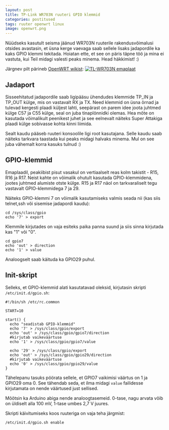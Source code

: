```yaml
---
layout: post
title: TP-Link WR703N ruuteri GPIO klemmid
categories: postitused
tags: ruuter openwrt linux
image: openwrt.png
---
```

Nüüdseks kasutult seisma jäänud WR703N ruuterile rakendusvõimalusi otsides avastasin, et üsna kerge vaevaga saab sellele lisaks jadapordile ka kaks GPIO klemmi tekitada. Hoiatan ette, et see on päris täpne töö ja mina ei vastuta, kui Teil midagi valesti peaks minema. Head häkkimist! :)

Järgnev pilt pärineb [OpenWRT	wikist](http://wiki.openwrt.org/toh/tp-link/tl-wr703n):
[![TL-WR703N emaplaat](tl-wr703n_top.jpg)](tl-wr703n_top.jpg)

## Jadaport
Sisseehitatud jadapordile saab ligipääsu ühendudes klemmide TP_IN ja TP_OUT külge, mis on vastavalt RX ja TX. Need klemmid on üsna õrnad ja tulevad kergesti plaadi küljest lahti, seepärast on parem idee joota juhtmed külge C57 ja C55 külge, seal on juba tinaplönnidki olemas. Hea mõte on kasutada võimalikult peenikest juhet ja see eelnevalt näiteks Super Attakiga plaadi külge sobivasse kohta kinni liimida.

Sealt kaudu pääseb ruuteri konsoolile ligi root kasutajana. Selle kaudu saab näiteks tarkvara taastada kui peaks midagi halvaks minema. Mul on see juba vähemalt korra kasuks tulnud :)

## GPIO-klemmid
Emaplaadil, peakiibist pisut vasakul on vertiaalselt reas kolm takistit - R15, R16 ja R17. Neist kahte on võimalik ohutult kasutada GPIO-klemmidena, jootes juhtmed alumiste otste külge. R15 ja R17 näol on tarkvaraliselt tegu vastavalt GPIO-klemmidega 7 ja 29.

Näiteks GPIO-klemmi 7 on võimalik kasutamiseks valmis seada nii (kas siis telnet,ssh või sisemise jadapordi kaudu):

    cd /sys/class/gpio
    echo '7' > export

Klemmile kirjutades on vaja esiteks paika panna suund ja siis sinna kirjutada kas "1" või "0".

    cd gpio7
    echo 'out' > direction
    echo '1' > value

Analoogselt saab käituda ka GPIO29 puhul.

## Init-skript
Selleks, et GPIO-klemmid alati kasutatavad oleksid, kirjutasin skripti `/etc/init.d/gpio.sh`:

    #!/bin/sh /etc/rc.common
    
    START=10
    
    start() {
      echo "seadistab GPIO-klemmid"
      echo '7' > /sys/class/gpio/export
      echo 'out' > /sys/class/gpio/gpio7/direction
      #kirjutab vaikeväärtuse
      echo '1' > /sys/class/gpio/gpio7/value

      echo '29' > /sys/class/gpio/export
      echo 'out' > /sys/class/gpio/gpio29/direction
      #kirjutab vaikeväärtuse
      echo '0' > /sys/class/gpio/gpio29/value
    }

Tähelepanu tasuks pöörata sellele, et GPIO7 vaikimisi väärtus on 1 ja GPIO29 oma 0. See tähendab seda, et ilma midagi `value` failidesse kirjutamata on nende väärtused just sellised.

Mõõtsin ka Arduino abiga nende analoogtasemeid. 0-tase, nagu arvata võib on üldiselt alla 100 mV, 1-tase umbes 2,7 V juures.

Skripti käivitumiseks koos ruuteriga on vaja teha järgmist:

    /etc/init.d/gpio.sh enable


